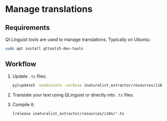 # Manage translations

## Requirements

Qt Linguist tools are used to manage translations. Typically on Ubuntu:

```bash
sudo apt install qttools5-dev-tools
```

## Workflow

1. Update `.ts` files:

    ```bash
    pylupdate5 -noobsolete -verbose inaturalist_extractor/resources/i18n/plugin_translation.pro
    ```

2. Translate your text using QLinguist or directly into `.ts` files.
3. Compile it:

    ```bash
    lrelease inaturalist_extractor/resources/i18n/*.ts
    ```
